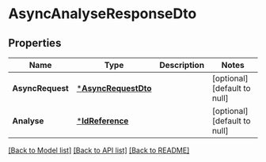 # AsyncAnalyseResponseDto

## Properties
Name | Type | Description | Notes
------------ | ------------- | ------------- | -------------
**AsyncRequest** | [***AsyncRequestDto**](AsyncRequestDto.md) |  | [optional] [default to null]
**Analyse** | [***IdReference**](IdReference.md) |  | [optional] [default to null]

[[Back to Model list]](../README.md#documentation-for-models) [[Back to API list]](../README.md#documentation-for-api-endpoints) [[Back to README]](../README.md)


